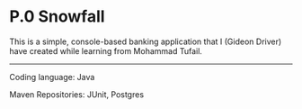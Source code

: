 <h1>P.0 Snowfall</h1>

This is a simple, console-based banking application that I (Gideon Driver) have created while learning from Mohammad Tufail.

<hr/>
Coding language: Java

Maven Repositories: JUnit, Postgres